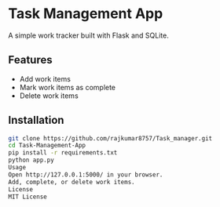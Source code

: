 # Task Management App

A simple work tracker built with Flask and SQLite.

## Features
- Add work items
- Mark work items as complete
- Delete work items

## Installation
```sh
git clone https://github.com/rajkumar8757/Task_manager.git
cd Task-Management-App
pip install -r requirements.txt
python app.py
Usage
Open http://127.0.0.1:5000/ in your browser.
Add, complete, or delete work items.
License
MIT License
